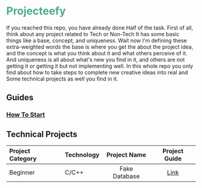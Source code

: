 # <span style="color: #4bad89">Projecteefy</span>

If you reached this repo, you have already done Half of the task. First of all, think about any project related to Tech or Non-Tech It has some basic things like a base, concept, and uniqueness. Wait now I'm defining these extra-weighted words the base is where you get the about the project idea, and the concept is what you think about it and what others perceive of it. And uniqueness is all about what's new you find in it, and others are not getting it or getting it but not implementing well.
In this whole repo you only find about how to take steps to complete new creative ideas into real and Some technical projects as well you find in it.

## Guides
### [How To Start](./guides/how-to-start.MD)

## Technical Projects
| Project Category | Technology | Project Name | Project Guide |
| :-- | -- | :--: | :--: |
| Beginner | C/C++ | Fake Database | [Link](./projects/Fake_Database_C.md) |
